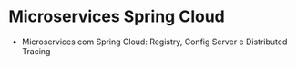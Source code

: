 # Microservices Spring Cloud

- Microservices com Spring Cloud: Registry, Config Server e Distributed Tracing
